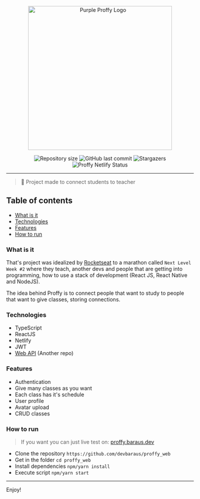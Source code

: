 <p align="center">
  <img src="https://raw.githubusercontent.com/devbaraus/proffy_web/master/src/assets/images/purple-logo.svg" alt="Purple Proffy Logo" width="386px" />
</p>

<p align="center">	
   
  <img alt="Repository size" src="https://img.shields.io/github/repo-size/devbaraus/proffy_web?color=#8257E5">

  <img alt="GitHub last commit" src="https://img.shields.io/github/last-commit/devbaraus/proffy_web?color=#8257E5">

  <img alt="Stargazers" src="https://img.shields.io/github/stars/devbaraus/proffy_web?logo=github">

  <img src="https://api.netlify.com/api/v1/badges/30d7053b-7ee0-4950-b391-ae6799efea2d/deploy-status" title="Proffy Netlify Status">
  
</p>

---

> :rocket: Project made to connect students to teacher

## Table of contents
- [What is it](#what-is-it)
- [Technologies](#technologies)
- [Features](#features)
- [How to run](#how-to-run)


### What is it
That's project was idealized by [Rocketseat](https://www.rocketseat.com.br) to a marathon called `Next Level Week #2` where they teach, another devs and people that are getting into programming, how to use a stack of development (React JS, React Native and NodeJS).

The idea behind Proffy is to connect people that want to study to people that want to give classes, storing connections. 

### Technologies
- TypeScript
- ReactJS
- Netlify
- JWT
- [Web API](https://github.com/devbaraus/proffy_server) (Another repo)

### Features
- Authentication
- Give many classes as you want
- Each class has it's schedule
- User profile
- Avatar upload
- CRUD classes

### How to run
> If you want you can just live test on: [proffy.baraus.dev](https://proffy.baraus.dev)

- Clone the repository `https://github.com/devbaraus/proffy_web`
- Get in the folder `cd proffy_web`
- Install dependencies `npm/yarn install`
- Execute script `npm/yarn start`

---
Enjoy!
